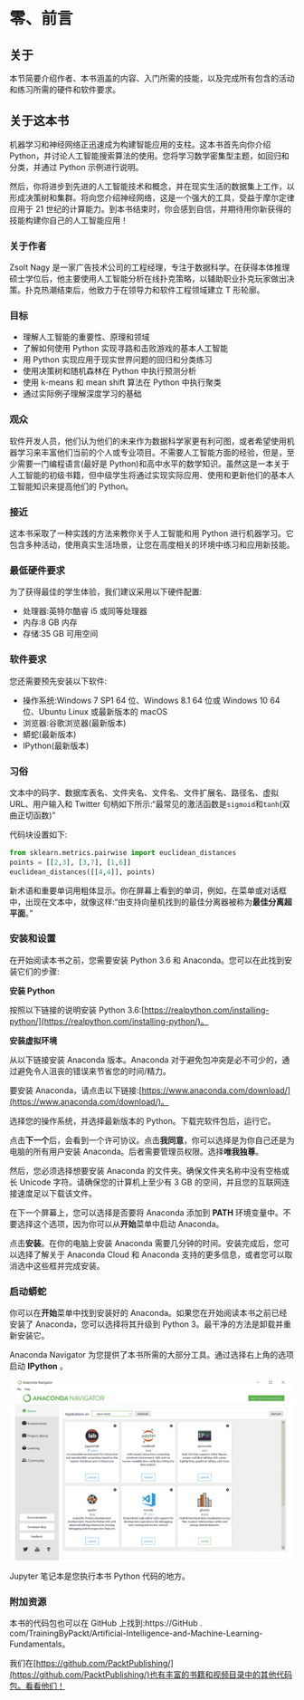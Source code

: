 

# 零、前言

## 关于

本节简要介绍作者、本书涵盖的内容、入门所需的技能，以及完成所有包含的活动和练习所需的硬件和软件要求。

## 关于这本书

机器学习和神经网络正迅速成为构建智能应用的支柱。这本书首先向你介绍 Python，并讨论人工智能搜索算法的使用。您将学习数学密集型主题，如回归和分类，并通过 Python 示例进行说明。

然后，你将进步到先进的人工智能技术和概念，并在现实生活的数据集上工作，以形成决策树和集群。将向您介绍神经网络，这是一个强大的工具，受益于摩尔定律应用于 21 世纪的计算能力。到本书结束时，你会感到自信，并期待用你新获得的技能构建你自己的人工智能应用！

### 关于作者

Zsolt Nagy 是一家广告技术公司的工程经理，专注于数据科学。在获得本体推理硕士学位后，他主要使用人工智能分析在线扑克策略，以辅助职业扑克玩家做出决策。扑克热潮结束后，他致力于在领导力和软件工程领域建立 T 形轮廓。

### 目标

*   理解人工智能的重要性、原理和领域
*   了解如何使用 Python 实现寻路和击败游戏的基本人工智能
*   用 Python 实现应用于现实世界问题的回归和分类练习
*   使用决策树和随机森林在 Python 中执行预测分析
*   使用 k-means 和 mean shift 算法在 Python 中执行聚类
*   通过实际例子理解深度学习的基础

### 观众

软件开发人员，他们认为他们的未来作为数据科学家更有利可图，或者希望使用机器学习来丰富他们当前的个人或专业项目。不需要人工智能方面的经验，但是，至少需要一门编程语言(最好是 Python)和高中水平的数学知识。虽然这是一本关于人工智能的初级书籍，但中级学生将通过实现实际应用、使用和更新他们的基本人工智能知识来提高他们的 Python。

### 接近

这本书采取了一种实践的方法来教你关于人工智能和用 Python 进行机器学习。它包含多种活动，使用真实生活场景，让您在高度相关的环境中练习和应用新技能。

### 最低硬件要求

为了获得最佳的学生体验，我们建议采用以下硬件配置:

*   处理器:英特尔酷睿 i5 或同等处理器
*   内存:8 GB 内存
*   存储:35 GB 可用空间

### 软件要求

您还需要预先安装以下软件:

*   操作系统:Windows 7 SP1 64 位、Windows 8.1 64 位或 Windows 10 64 位、Ubuntu Linux 或最新版本的 macOS
*   浏览器:谷歌浏览器(最新版本)
*   蟒蛇(最新版本)
*   IPython(最新版本)

### 习俗

文本中的码字、数据库表名、文件夹名、文件名、文件扩展名、路径名、虚拟 URL、用户输入和 Twitter 句柄如下所示:“最常见的激活函数是`sigmoid`和`tanh`(双曲正切函数)”

代码块设置如下:

```py
from sklearn.metrics.pairwise import euclidean_distances
points = [[2,3], [3,7], [1,6]]
euclidean_distances([[4,4]], points)
```

新术语和重要单词用粗体显示。你在屏幕上看到的单词，例如，在菜单或对话框中，出现在文本中，就像这样:“由支持向量机找到的最佳分离器被称为**最佳分离超平面**。”

### 安装和设置

在开始阅读本书之前，您需要安装 Python 3.6 和 Anaconda。您可以在此找到安装它们的步骤:

**安装 Python**

按照以下链接的说明安装 Python 3.6:[https://realpython.com/installing-python/](https://realpython.com/installing-python/)。

**安装虚拟环境**

从以下链接安装 Anaconda 版本。Anaconda 对于避免包冲突是必不可少的，通过避免令人沮丧的错误来节省您的时间/精力。

要安装 Anaconda，请点击以下链接:[https://www.anaconda.com/download/](https://www.anaconda.com/download/)。

选择您的操作系统，并选择最新版本的 Python。下载完软件包后，运行它。

点击**下一个**后，会看到一个许可协议。点击**我同意**，你可以选择是为你自己还是为电脑的所有用户安装 Anaconda。后者需要管理员权限。选择**唯我独尊**。

然后，您必须选择想要安装 Anaconda 的文件夹。确保文件夹名称中没有空格或长 Unicode 字符。请确保您的计算机上至少有 3 GB 的空间，并且您的互联网连接速度足以下载该文件。

在下一个屏幕上，您可以选择是否要将 Anaconda 添加到 **PATH** 环境变量中。不要选择这个选项，因为你可以从**开始**菜单中启动 Anaconda。

点击**安装**。在你的电脑上安装 Anaconda 需要几分钟的时间。安装完成后，您可以选择了解关于 Anaconda Cloud 和 Anaconda 支持的更多信息，或者您可以取消选中这些框并完成安装。

### 启动蟒蛇

你可以在**开始**菜单中找到安装好的 Anaconda。如果您在开始阅读本书之前已经安装了 Anaconda，您可以选择将其升级到 Python 3。最干净的方法是卸载并重新安装它。

Anaconda Navigator 为您提供了本书所需的大部分工具。通过选择右上角的选项启动 **IPython** 。

![](img/Image43344.jpg)

Jupyter 笔记本是您执行本书 Python 代码的地方。

### 附加资源

本书的代码包也可以在 GitHub 上找到:https://GitHub . com/TrainingByPackt/Artificial-Intelligence-and-Machine-Learning-Fundamentals。

我们在[https://github.com/PacktPublishing/](https://github.com/PacktPublishing/)也有丰富的书籍和视频目录中的其他代码包。看看他们！